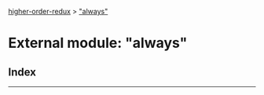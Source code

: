 [higher-order-redux](../README.md) > ["always"](../modules/_always_.md)

# External module: "always"

## Index

---

